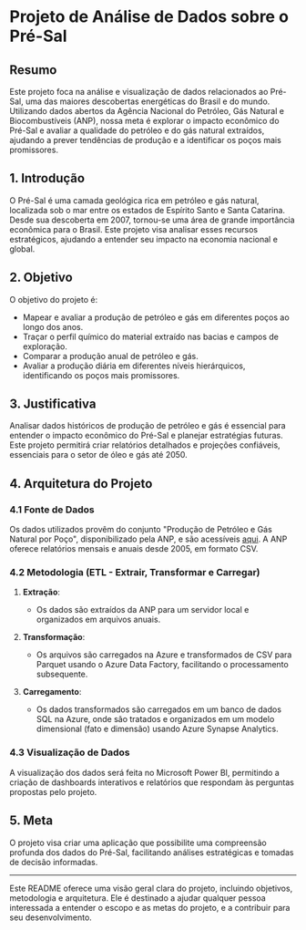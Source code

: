 # Projeto de Análise de Dados sobre o Pré-Sal

## Resumo

Este projeto foca na análise e visualização de dados relacionados ao Pré-Sal, uma das maiores descobertas energéticas do Brasil e do mundo. Utilizando dados abertos da Agência Nacional do Petróleo, Gás Natural e Biocombustíveis (ANP), nossa meta é explorar o impacto econômico do Pré-Sal e avaliar a qualidade do petróleo e do gás natural extraídos, ajudando a prever tendências de produção e a identificar os poços mais promissores.

## 1. Introdução

O Pré-Sal é uma camada geológica rica em petróleo e gás natural, localizada sob o mar entre os estados de Espírito Santo e Santa Catarina. Desde sua descoberta em 2007, tornou-se uma área de grande importância econômica para o Brasil. Este projeto visa analisar esses recursos estratégicos, ajudando a entender seu impacto na economia nacional e global.

## 2. Objetivo

O objetivo do projeto é:
- Mapear e avaliar a produção de petróleo e gás em diferentes poços ao longo dos anos.
- Traçar o perfil químico do material extraído nas bacias e campos de exploração.
- Comparar a produção anual de petróleo e gás.
- Avaliar a produção diária em diferentes níveis hierárquicos, identificando os poços mais promissores.

## 3. Justificativa

Analisar dados históricos de produção de petróleo e gás é essencial para entender o impacto econômico do Pré-Sal e planejar estratégias futuras. Este projeto permitirá criar relatórios detalhados e projeções confiáveis, essenciais para o setor de óleo e gás até 2050.

## 4. Arquitetura do Projeto

### 4.1 Fonte de Dados

Os dados utilizados provêm do conjunto "Produção de Petróleo e Gás Natural por Poço", disponibilizado pela ANP, e são acessíveis [aqui](https://dados.gov.br/dados/conjuntos-dados/produo-de-petrleo-e-gs-natural-por-poo). A ANP oferece relatórios mensais e anuais desde 2005, em formato CSV.

### 4.2 Metodologia (ETL - Extrair, Transformar e Carregar)

1. **Extração**:
   - Os dados são extraídos da ANP para um servidor local e organizados em arquivos anuais.

2. **Transformação**:
   - Os arquivos são carregados na Azure e transformados de CSV para Parquet usando o Azure Data Factory, facilitando o processamento subsequente.

3. **Carregamento**:
   - Os dados transformados são carregados em um banco de dados SQL na Azure, onde são tratados e organizados em um modelo dimensional (fato e dimensão) usando Azure Synapse Analytics.

### 4.3 Visualização de Dados

A visualização dos dados será feita no Microsoft Power BI, permitindo a criação de dashboards interativos e relatórios que respondam às perguntas propostas pelo projeto.

## 5. Meta

O projeto visa criar uma aplicação que possibilite uma compreensão profunda dos dados do Pré-Sal, facilitando análises estratégicas e tomadas de decisão informadas.

---

Este README oferece uma visão geral clara do projeto, incluindo objetivos, metodologia e arquitetura. Ele é destinado a ajudar qualquer pessoa interessada a entender o escopo e as metas do projeto, e a contribuir para seu desenvolvimento.
